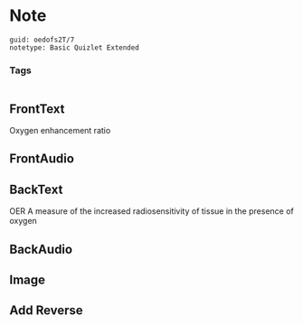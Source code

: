 # Note
```
guid: oedofs2T/7
notetype: Basic Quizlet Extended
```

### Tags
```
```

## FrontText
Oxygen enhancement ratio

## FrontAudio


## BackText
OER
A measure of the increased radiosensitivity of tissue in the presence of oxygen

## BackAudio


## Image


## Add Reverse

